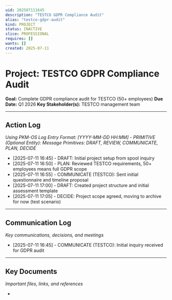 ```yaml
---
uid: 202507111645
description: "TESTCO GDPR Compliance Audit"
alias: "testco-gdpr-audit"
kind: PROJECT
status: INACTIVE
slice: PROFESSIONAL
requires: []
wants: []
created: 2025-07-11
---
```


# Project: TESTCO GDPR Compliance Audit

**Goal:** Complete GDPR compliance audit for TESTCO (50+ employees)
**Due Date:** Q1 2026
**Key Stakeholder(s):** TESTCO management team

---

## Action Log

_Using PKM-OS Log Entry Format: [YYYY-MM-DD HH:MM] - PRIMITIVE (Optional Entity): Message_
_Primitives: DRAFT, REVIEW, COMMUNICATE, PLAN, DECIDE_

- [2025-07-11 16:45] - DRAFT: Initial project setup from spool inquiry
- [2025-07-11 16:50] - PLAN: Reviewed TESTCO requirements, 50+ employees means full GDPR scope
- [2025-07-11 16:55] - COMMUNICATE (TESTCO): Sent initial questionnaire and timeline proposal
- [2025-07-11 17:00] - DRAFT: Created project structure and initial assessment template
- [2025-07-11 17:05] - DECIDE: Project scope agreed, moving to archive for now (test scenario)

---

## Communication Log

_Key communications, decisions, and meetings_

- [2025-07-11 16:45] - COMMUNICATE (TESTCO): Initial inquiry received for GDPR audit

---

## Key Documents

_Important files, links, and references_

- 
